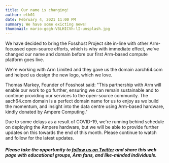 ```yaml
---
title: Our name is changing!
author: eth01
date: February 4, 2021 11:00 PM
summary: We have some exicting news!
thumbnail: mario-gogh-VBLHICVh-lI-unsplash.jpg
---
```


We have decided to bring the Fosshost Project site in-line with other Arm-focussed open-source efforts, which is why with immediate effect, we've changed our name and domain before our first Arm-based compute platform goes live.

We're working with Arm Limited and they gave us the domain aarch64.com and helped us design the new logo, which we love.

Thomas Markey, Founder of Fosshost said: "This partnership with Arm will enable our work to go further, ensuring we can remain sustainable and to continue providing our services to the open-source community. The aach64.com domain is a perfect domain name for us to enjoy as we build the momentum, and insight into the data centre using Arm-based hardware, kindly donated by Ampere Computing."

Due to some delays as a result of COVID-19, we're running behind schedule on deploying the Ampere hardware, but we will be able to provide further updates on this towards the end of this month. Please continue to watch and follow for the latest updates.

##### **Please take the opportunity to** [**follow us on Twitter**](https://twitter.com/fosshostorg) **and share this web page with educational groups, Arm fans, and like-minded individuals.**